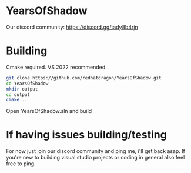 # YearsOfShadow
Our discord community: https://discord.gg/tady8b4rjn

# Building
Cmake required. VS 2022 recommended.
```bash
git clone https://github.com/redhatdragon/YearsOfShadow.git
cd YearsOfShadow
mkdir output
cd output
cmake ..
```
Open YearsOfShadow.sln and build

# If having issues building/testing
For now just join our discord community and ping me, i'll get back asap.
If you're new to building visual studio projects or coding in general also feel free to ping.
